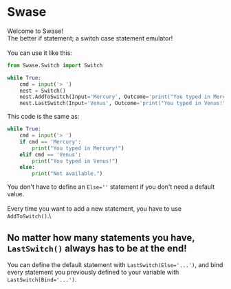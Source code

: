 # Swase
Welcome to Swase!\
The better if statement; a switch case statement emulator!\
\
You can use it like this:
```py
from Swase.Switch import Switch

while True:
    cmd = input('> ')
    nest = Switch()
    nest.AddToSwitch(Input='Mercury', Outcome='print("You typed in Mercury!")')
    nest.LastSwitch(Input='Venus', Outcome='print("You typed in Venus!")', Else='print("Not available.")', Bind=cmd)
```
This code is the same as:
```py
while True:
    cmd = input('> ')
    if cmd == 'Mercury':
        print("You typed in Mercury!")
    elif cmd == 'Venus':
        print("You typed in Venus!")
    else:
        print("Not available.")
```
You don't have to define an `Else=''` statement if you don't need a default value.\
\
Every time you want to add a new statement, you have to use `AddToSwitch()`.\
## No matter how many statements you have, `LastSwitch()` always has to be at the end!
You can define the default statement with `LastSwitch(Else='...')`, and bind every statement you previously defined to your variable with `LastSwitch(Bind='...')`.
